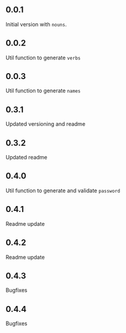 ## 0.0.1

Initial version with `nouns`.

## 0.0.2

Util function to generate `verbs`

## 0.0.3

Util function to generate `names`

## 0.3.1

Updated versioning and readme

## 0.3.2

Updated  readme

## 0.4.0

Util function to generate and validate `password`

## 0.4.1

Readme update

## 0.4.2

Readme update

## 0.4.3

Bugfixes

## 0.4.4

Bugfixes
